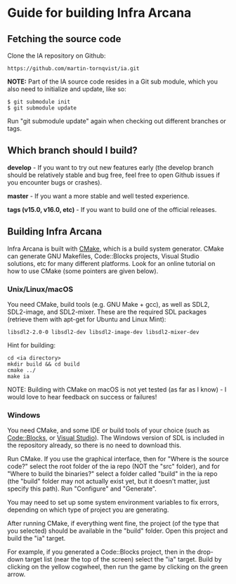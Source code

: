 # Guide for building Infra Arcana

## Fetching the source code

Clone the IA repository on Github:

    https://github.com/martin-tornqvist/ia.git

**NOTE:** Part of the IA source code resides in a Git sub module, which you also need to initialize and update, like so:

    $ git submodule init
    $ git submodule update

Run "git submodule update" again when checking out different branches or tags.

## Which branch	should I build?
**develop** - If you want to try out new features early (the develop branch should be relatively stable and bug free, feel free to open Github issues if you encounter bugs or crashes).

**master** - If you want a more stable and well tested experience.

**tags (v15.0, v16.0, etc)** - If you want to build one of the official releases.

## Building Infra Arcana

Infra Arcana is built with [CMake](https://cmake.org/), which is a build system generator. CMake can generate GNU Makefiles, Code::Blocks projects, Visual Studio solutions, etc for many different platforms. Look for an online tutorial on how to use CMake (some pointers are given below).

### Unix/Linux/macOS
You need CMake, build tools (e.g. GNU Make + gcc), as well as SDL2, SDL2-image, and SDL2-mixer. These are the required SDL packages (retrieve them with apt-get for Ubuntu and Linux Mint):

    libsdl2-2.0-0 libsdl2-dev libsdl2-image-dev libsdl2-mixer-dev

Hint for building:

    cd <ia directory>
    mkdir build && cd build
    cmake ../
    make ia

NOTE: Building with CMake on macOS is not yet tested (as far as I know) - I would love to hear feedback on success or failures!

### Windows
You need CMake, and some IDE or build tools of your choice (such as [Code::Blocks](http://www.codeblocks.org), or [Visual Studio](https://www.visualstudio.com/)). The Windows version of SDL is included in the repository already, so there is no need to download this.

Run CMake. If you use the graphical interface, then for "Where is the source code?" select the root folder of the ia repo (NOT the "src" folder), and for "Where to build the binaries?" select a folder called "build" in the ia repo (the "build" folder may not actually exist yet, but it doesn't matter, just specify this path). Run "Configure" and "Generate".

You may need to set up some system environment variables to fix errors, depending on which type of project you are generating.

After running CMake, if everything went fine, the project (of the type that you selected) should be available in the "build" folder. Open this project and build the "ia" target.

For example, if you generated a Code::Blocks project, then in the drop-down target list (near the top of the screen) select the "ia" target. Build by clicking on the yellow cogwheel, then run the game by clicking on the green arrow.

